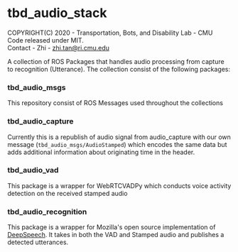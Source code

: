 # tbd_audio_stack
COPYRIGHT(C) 2020 - Transportation, Bots, and Disability Lab - CMU  
Code released under MIT.  
Contact - Zhi - zhi.tan@ri.cmu.edu

A collection of ROS Packages that handles audio processing from capture to recognition (Utterance). The collection consist of the following packages:

### tbd_audio_msgs
This repository consist of ROS Messages used throughout the collections

### tbd_audio_capture
Currently this is a republish of audio signal from audio_capture with our own message (`tbd_audio_msgs/AudioStamped`) which encodes the same data but adds additional information about originating time in the header.

### tbd_audio_vad
This package is a wrapper for WebRTCVADPy which conducts voice activity detection on the received stamped audio

### tbd_audio_recognition 
This package is a wrapper for Mozilla's open source implementation of [DeepSpeech](https://github.com/mozilla/DeepSpeech). It takes in both the VAD and Stamped audio and publishes a detected utterances.